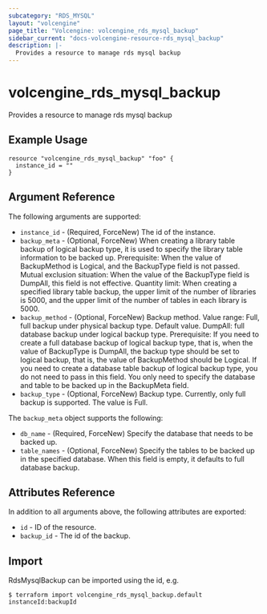 ```yaml
---
subcategory: "RDS_MYSQL"
layout: "volcengine"
page_title: "Volcengine: volcengine_rds_mysql_backup"
sidebar_current: "docs-volcengine-resource-rds_mysql_backup"
description: |-
  Provides a resource to manage rds mysql backup
---
```

# volcengine_rds_mysql_backup
Provides a resource to manage rds mysql backup
## Example Usage
```hcl
resource "volcengine_rds_mysql_backup" "foo" {
  instance_id = ""
}
```
## Argument Reference
The following arguments are supported:
* `instance_id` - (Required, ForceNew) The id of the instance.
* `backup_meta` - (Optional, ForceNew) When creating a library table backup of logical backup type, it is used to specify the library table information to be backed up.
Prerequisite: When the value of BackupMethod is Logical, and the BackupType field is not passed.
Mutual exclusion situation: When the value of the BackupType field is DumpAll, this field is not effective.
Quantity limit: When creating a specified library table backup, the upper limit of the number of libraries is 5000, and the upper limit of the number of tables in each library is 5000.
* `backup_method` - (Optional, ForceNew) Backup method. Value range: Full, full backup under physical backup type. Default value. DumpAll: full database backup under logical backup type. Prerequisite: If you need to create a full database backup of logical backup type, that is, when the value of BackupType is DumpAll, the backup type should be set to logical backup, that is, the value of BackupMethod should be Logical. If you need to create a database table backup of logical backup type, you do not need to pass in this field. You only need to specify the database and table to be backed up in the BackupMeta field.
* `backup_type` - (Optional, ForceNew) Backup type. Currently, only full backup is supported. The value is Full.

The `backup_meta` object supports the following:

* `db_name` - (Required, ForceNew) Specify the database that needs to be backed up.
* `table_names` - (Optional, ForceNew) Specify the tables to be backed up in the specified database. When this field is empty, it defaults to full database backup.

## Attributes Reference
In addition to all arguments above, the following attributes are exported:
* `id` - ID of the resource.
* `backup_id` - The id of the backup.


## Import
RdsMysqlBackup can be imported using the id, e.g.
```
$ terraform import volcengine_rds_mysql_backup.default instanceId:backupId
```

